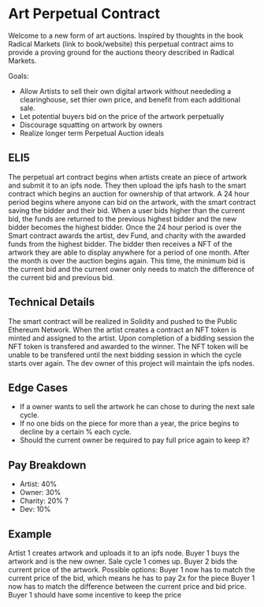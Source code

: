 # Art Perpetual Contract

Welcome to a new form of art auctions. Inspired by thoughts in the book Radical Markets (link to book/website) this perpetual contract aims to provide a proving ground for the auctions theory described in Radical Markets. 

Goals:
* Allow Artists to sell their own digital artwork without neededing a clearinghouse, set thier own price, and benefit from each additional sale.
* Let potential buyers bid on the price of the artwork perpetually
* Discourage squatting on artwork by owners
* Realize longer term Perpetual Auction ideals

## ELI5

The perpetual art contract begins when artists create an piece of artwork and submit it to an ipfs node. They then upload the ipfs hash to the smart contract which begins an auction for ownership of that artwork. A 24 hour period begins where anyone can bid on the artwork, with the smart contract saving the bidder and their bid. When a user bids higher than the current bid, the funds are returned to the previous highest bidder and the new bidder becomes the highest bidder. Once the 24 hour period is over the Smart contract awards the artist, dev Fund, and charity with the awarded funds from the highest bidder. The bidder then receives a NFT of the artwork they are able to display anywhere for a period of one month. After the month is over the auction begins again. This time, the minimum bid is the current bid and the current owner only needs to match the difference of the current bid and previous bid.

## Technical Details

The smart contract will be realized in Solidity and pushed to the Public Ethereum Network. When the artist creates a contract an NFT token is minted and assigned to the artist. Upon completion of a bidding session the NFT token is transfered and awarded to the winner. The NFT token will be unable to be transfered until the next bidding session in which the cycle starts over again. The dev owner of this project will maintain the ipfs nodes.

## Edge Cases
* If a owner wants to sell the artwork he can chose to during the next sale cycle.
* If no one bids on the piece for more than a year, the price begins to decline by a certain % each cycle.
* Should the current owner be required to pay full price again to keep it?

## Pay Breakdown
* Artist:    40%
* Owner:     30%
* Charity:   20% ?
* Dev:       10%



## Example
Artist 1 creates artwork and uploads it to an ipfs node.
Buyer 1 buys the artwork and is the new owner.
Sale cycle 1 comes up.
Buyer 2 bids the current price of the artwork.
Possible options:
Buyer 1 now has to match the current price of the bid, which means he has to pay 2x for the piece
Buyer 1 now has to match the difference between the current price and bid price.
Buyer 1 should have some incentive to keep the price

